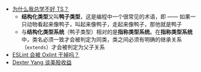 - [为什么我总学不好 TS？](https://juejin.cn/post/7317132381012770826)
	- **结构化类型**又叫**鸭子类型**，这是编程中一个很常见的术语，即 —— 如果一只动物看起来像鸭子，叫起来像鸭子，走起来像鸭子，那他就是鸭子
	- 与**结构化类型系统**（鸭子类型）相对的是**指称类型系统**。在**指称类型系统**中，类名必须一致才会被判定为同类，类之间必须有明确的继承关系（`extends`）才会被判定为父子关系
- [ESLint 会被 Oxlint 干掉吗？](https://juejin.cn/post/7312374060435030053)
- [Dexter Yang 谈美股收益](https://twitter.com/dexteryy/status/1748928253975556187)